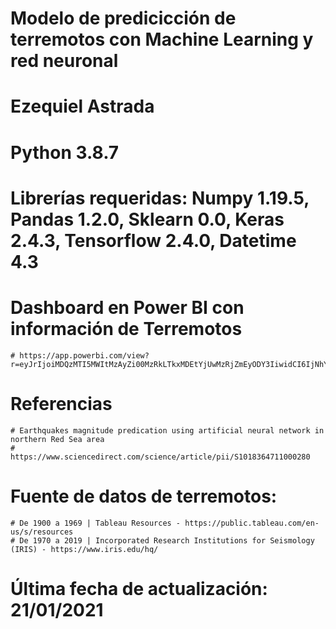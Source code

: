 # Modelo de predicicción de terremotos con Machine Learning y red neuronal

# Ezequiel Astrada
# Python 3.8.7
# Librerías requeridas: Numpy 1.19.5, Pandas 1.2.0, Sklearn 0.0, Keras 2.4.3, Tensorflow 2.4.0, Datetime 4.3

# Dashboard en Power BI con información de Terremotos
	# https://app.powerbi.com/view?r=eyJrIjoiMDQzMTI5MWItMzAyZi00MzRkLTkxMDEtYjUwMzRjZmEyODY3IiwidCI6IjNhY2M3NWRiLTNhOTQtNDFmOS04N2M3LWIwNjE3MGRlZjEwYiJ9&pageName=ReportSectione26908533edc15cb8d45

# Referencias
	# Earthquakes magnitude predication using artificial neural network in northern Red Sea area
	#	https://www.sciencedirect.com/science/article/pii/S1018364711000280
# Fuente de datos de terremotos:
	# De 1900 a 1969 | Tableau Resources - https://public.tableau.com/en-us/s/resources
	# De 1970 a 2019 | Incorporated Research Institutions for Seismology (IRIS) - https://www.iris.edu/hq/

# Última fecha de actualización: 21/01/2021
